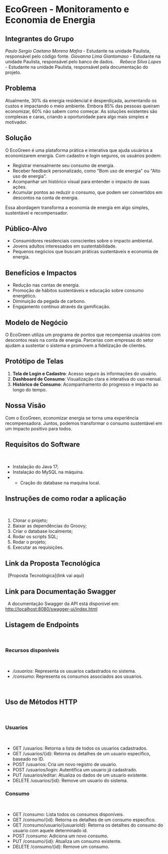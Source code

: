 # EcoGreen - Monitoramento e Economia de Energia

## Integrantes do Grupo

*Paulo Sergio Caetano Moreno Mafra* - Estudante na unidade Paulista, responsável pelo código fonte.
*Giovanna Lima Giantomaso* - Estudante na unidade Paulista, responsável pelo banco de dados.    
*Rebeca Silva Lopes* - Estudante na unidade Paulista, responsável pela documentação do projeto.

## Problema
Atualmente, 30% da energia residencial é desperdiçada, aumentando os custos e impactando o meio ambiente. Embora 85% das pessoas queiram economizar, 60% não sabem como começar. As soluções existentes são complexas e caras, criando a oportunidade para algo mais simples e motivador.

## Solução
O EcoGreen é uma plataforma prática e interativa que ajuda usuários a economizarem energia. Com cadastro e login seguros, os usuários podem:
- Registrar mensalmente seu consumo de energia.
- Receber feedback personalizado, como "Bom uso de energia" ou "Alto uso de energia".
- Acompanhar um histórico visual para entender o impacto de suas ações.
- Acumular pontos ao reduzir o consumo, que podem ser convertidos em descontos na conta de energia.

Essa abordagem transforma a economia de energia em algo simples, sustentável e recompensador.

## Público-Alvo
- Consumidores residenciais conscientes sobre o impacto ambiental.
- Jovens adultos interessados em sustentabilidade.
- Pequenos negócios que buscam práticas sustentáveis e economia de energia.

## Benefícios e Impactos
- Redução nas contas de energia.
- Promoção de hábitos sustentáveis e educação sobre consumo energético.
- Diminuição da pegada de carbono.
- Engajamento contínuo através da gamificação.

## Modelo de Negócio
O EcoGreen utiliza um programa de pontos que recompensa usuários com descontos reais na conta de energia. Parcerias com empresas do setor ajudam a sustentar o sistema e promovem a fidelização de clientes.

## Protótipo de Telas
1. **Tela de Login e Cadastro**: Acesso seguro às informações do usuário.
2. **Dashboard de Consumo**: Visualização clara e interativa do uso mensal.
3. **Histórico de Consumo**: Acompanhamento do progresso e impacto ao longo do tempo.

## Nossa Visão
Com o EcoGreen, economizar energia se torna uma experiência recompensadora. Juntos, podemos transformar o consumo sustentável em um impacto positivo para todos.
 
## Requisitos do Software
 
- Instalação do Java 17;
- Instalação do MySQL na máquina.
- - Cração do database na maquina local.
 
## Instruções de como rodar a aplicação
 
1. Clonar o projeto;
2. Baixar as dependências do Groovy;
3. Criar o database localmente;
4. Rodar os scripts SQL;
5. Rodar o projeto;
6. Executar as requisições.
 
## Link da Proposta Tecnológica
 
[Proposta Tecnológica](link vai aqui)
 
## Link para Documentação Swagger
 
A documentação Swagger da API está disponível em: [http://localhost:8080/swagger-ui/index.html](http://localhost:8080/swagger-ui/index.html)
 
## Listagem de Endpoints
 
### Recursos disponíveis
 
- */usuarios*: Representa os usuarios cadastrados no sistema.
- */consumo*: Representa os consumos associados aos usuarios.

 
## Uso de Métodos HTTP
 
### Usuarios
 
- GET /usuarios: Retorna a lista de todos os usuarios cadastrados.
- GET /usuarios/{id}: Retorna os detalhes de um usuario específico, baseado no ID.
- POST /usuarios: Cria um novo registro de usuario.
- POST /usuarios/login: Autentifica um usuario já cadastrado.
- PUT /usuarios/editar: Atualiza os dados de um usuario existente.
- DELETE /usuarios/{id}: Remove um usuario do sistema.
 
### Consumo
 
- GET /consumo: Lista todos os consumos disponíveis.
- GET /consumo/{id}: Retorna os detalhes de um consumo específico.
- GET /consumo/usuario/{usuarioId}: Retorna os detalhes do consumo do usuario com aquele determinado id.
- POST /consumo: Adiciona um novo consumo.
- PUT /consumo/{id}: Atualiza um consumo existente.
- DELETE /consumo/{id}: Remove um consumo.
 
